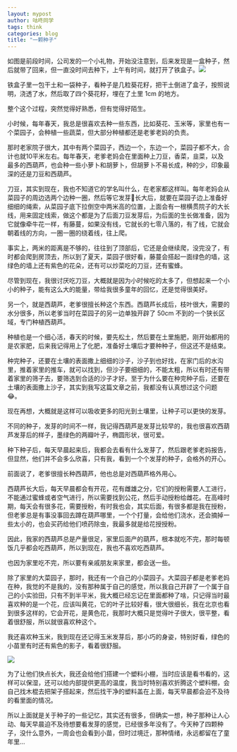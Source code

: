 ```yaml
---
layout: mypost
author: 咕咚同学
tags: think 
categories: blog
title: "一颗种子"
---
```




如图是前段时间，公司发的一个小礼物，开始没注意到，后来发现是一盒种子，然后就带了回来，但一直没时间去种下，上午有时间，就打开了铁盒子。
​
![](https://cdn.jsdelivr.net/gh/maoruibin/assets@master/2023/09/17/20230917132124296.jpg)
  

铁盒子里一包干土和一袋种子，看种子是几粒葵花籽，把干土倒进了盒子，按照说明，浇透了水，然后取了四个葵花籽，埋在了土里 1cm 的地方。

  

整个这个过程，突然觉得好熟悉，但有觉得好陌生。

  

小时候，每年春天，我总是很喜欢去种一些东西，比如葵花、玉米等，家里也有一个菜园子，会种植一些蔬菜，但大部分种植都还是老爹老妈的负责。

  

那时老家院子很大，其中有两个菜园子，西边一个，东边一个，菜园子都不大，合计也就10平米左右。每年春天，老爹老妈会在里面种上刀豆，香菜，韭菜，以及最多的西葫芦，也会种一些小萝卜和胡萝卜，但胡萝卜不易长成，种的少，印象最深的还是刀豆和西葫芦。

  

刀豆，其实到现在，我也不知道它的学名叫什么，在老家都这样叫。每年老妈会从菜园子的周边选两个边种一圈，然后等它发芽🌱长大后，就要在菜园子边上准备好细细的绳索，从菜园子底下拉倒空中两米高的位置，上面会有一根横贯院子的大长线，用来固定线索，做这个都是为了后面刀豆发芽后，为后面的生长做准备，因为它就像牵牛花一样，有藤蔓，如果没有线，它就长的七零八落的，有了线，它就会朝着线的方向，一圈一圈的绕着线，往上爬。

  

事实上，两米的距离是不够的，往往到了顶部后，它还是会继续爬，没完没了，有时都会爬到房顶去，所以到了夏天，菜园子很好看，藤蔓会搭起一面绿色的墙，这绿色的墙上还有紫色的花朵，还有可以炒菜吃的刀豆，还有蜜蜂。

  

尽管到现在，我很讨厌吃刀豆，大概就是因为小时候吃的太多了，但想起来一个小小的种子，能有这么大的能量，带给我很多童年的回忆，还是觉得很美好。

  

另一个，就是西葫芦，老爹很擅长种这个东西。西葫芦长成后，枝叶很大，需要的水分很多，所以老爹当时在菜园子的另一边单独开辟了 50cm 不到的一个狭长区域，专门种植西葫芦。

  

种植也是一个细心活，春天的时候，要先松土，然后要在土里施肥，刚开始都用的是农家肥，后来我记得用上了化肥，准备好土壤后才要种种子，但这还不是结束。

  

种完种子，还要在土壤的表面撒上细细的沙子，沙子到也好找，在家门后的水沟里，推着家里的推车，就可以找到，但沙子要细细的，不能太粗，所以有时还有带着家里的筛子去，要筛选到合适的沙子才好。至于为什么要在种完种子后，还要在土壤的表面撒上沙子，其实到我写这篇文章之前，我都没有认真想过这个问题😂。

  

现在再想，大概就是这样可以吸收更多的阳光到土壤里，让种子可以更快的发芽。

  

不同的种子，发芽的时间不一样，我记得西葫芦是发芽比较早的，我也很喜欢西葫芦发芽后的样子，墨绿色的两瓣叶子，椭圆形状，很可爱。

  

种下种子后，每天早晨起来后，我都会去看有什么发芽了，然后跟老爹老妈报告，但显然，他们并不会多么欣喜，只有我，看到一个个发芽的种子，会格外的开心。

  

前面说了，老爹很擅长种西葫芦，他也总是对西葫芦格外用心。

  

西葫芦长大后，每天早晨都会有开花，花有雌雄之分，它们的授粉需要人工进行，不能通过蜜蜂或者空气进行，所以需要找到公花，然后手动授粉给雌花。在高峰时期，每天会有很多花，需要授粉，有时我也会，其实后面，有很多都是我在授粉，但老爹总是有事没事回去蹲在葫芦哪里，一个个打量，会给他们浇水，还会摘掉一些太小的，也会买药给他们喷药除虫，我最多就是给花授授粉。

  

因此，我家的西葫芦总是产量很足，家里后面产的葫芦，根本就吃不完，那时每顿饭几乎都会吃西葫芦，所以到现在，我也不喜欢吃西葫芦。

  

也因为家里吃不完，所以要有亲戚朋友来家里，都会送一些。

  

除了家里的大菜园子，那时，我还有一个自己的小菜园子。大菜园子都是老爹老妈在种，我觉的不是我的，没有那种属于自己的感觉，所以我自己开辟了一个属于自己的小实验田，只有不到半平米，我大概已经忘记在里面都种了啥，只记得当时最喜欢种的是一个花，应该叫黄花，它的叶子比较好看，很大很细长，我在北京也看到很多这样的，它会开花，是黄色花，我那时大概只是觉得叶子很大，很平整，看着很舒服，所以就很喜欢种这个。

  

我还喜欢种玉米，我到现在还记得玉米发芽后，那小巧的身姿，特别好看，绿色的小苗里有时还有紫色的影子，看着很舒服。

![](https://cdn.jsdelivr.net/gh/maoruibin/assets@master/2023/09/17/20230917132124261.png)


  

为了让他们快点长大，我还会给他们搭建一个塑料小棚，当时应该是看书看的，这样可以保湿，还可以给内部提供更高的温度，我当时特别喜欢折腾这个塑料棚，会自己找木棍去把架子搭起来，然后找干净的塑料盖在上面，每天早晨都会迫不及待的看里面的情况。

  

所以上面就是关于种子的一些记忆，其实还有很多，但确实一想，种子那种让人心动、每天早晨迫不及待想要看发芽的感觉，已经很多年没有了。今天种了四颗种子，没什么意外，一周会也会看到小苗，但时过境迁，那种情绪，永远都留在了童年里...

